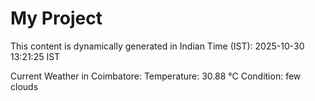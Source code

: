 # My Project

This content is dynamically generated in Indian Time (IST): 2025-10-30 13:21:25 IST


Current Weather in Coimbatore:
Temperature: 30.88 °C
Condition: few clouds
